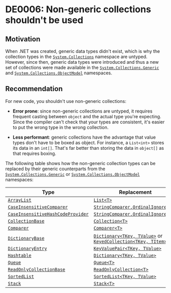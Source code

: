 <!--
M:System.Collections.ArrayList.Repeat(System.Object,System.Int32)
M:System.Collections.ArrayList.ReadOnly(System.Collections.ArrayList)
M:System.Collections.ArrayList.Synchronized(System.Collections.ArrayList)
M:System.Collections.ArrayList.#ctor(System.Collections.ICollection)
M:System.Collections.ArrayList.Adapter(System.Collections.IList)
M:System.Collections.ArrayList.#ctor
M:System.Collections.ArrayList.#ctor(System.Int32)
M:System.Collections.ArrayList.FixedSize(System.Collections.ArrayList)
M:System.Collections.Hashtable.#ctor(System.Int32,System.Single,System.Collections.IHashCodeProvider,System.Collections.IComparer)
M:System.Collections.Hashtable.#ctor(System.Collections.IDictionary,System.Collections.IEqualityComparer)
M:System.Collections.Hashtable.#ctor(System.Collections.IDictionary,System.Single,System.Collections.IEqualityComparer)
M:System.Collections.Hashtable.#ctor(System.Int32,System.Single,System.Collections.IEqualityComparer)
M:System.Collections.Hashtable.#ctor(System.Collections.IHashCodeProvider,System.Collections.IComparer)
M:System.Collections.Hashtable.#ctor(System.Int32,System.Collections.IHashCodeProvider,System.Collections.IComparer)
M:System.Collections.Hashtable.Synchronized(System.Collections.Hashtable)
M:System.Collections.Hashtable.#ctor(System.Collections.IDictionary)
M:System.Collections.Hashtable.#ctor
M:System.Collections.Hashtable.#ctor(System.Int32,System.Collections.IEqualityComparer)
M:System.Collections.Hashtable.#ctor(System.Collections.IDictionary,System.Collections.IHashCodeProvider,System.Collections.IComparer)
M:System.Collections.Hashtable.#ctor(System.Collections.IDictionary,System.Single,System.Collections.IHashCodeProvider,System.Collections.IComparer)
M:System.Collections.Hashtable.#ctor(System.Int32,System.Single)
M:System.Collections.Hashtable.#ctor(System.Collections.IEqualityComparer)
M:System.Collections.Hashtable.#ctor(System.Runtime.Serialization.SerializationInfo,System.Runtime.Serialization.StreamingContext)
M:System.Collections.Hashtable.#ctor(System.Collections.IDictionary,System.Single)
M:System.Collections.Hashtable.#ctor(System.Int32)
M:System.Collections.Queue.#ctor(System.Int32,System.Single)
M:System.Collections.Queue.#ctor
M:System.Collections.Queue.Synchronized(System.Collections.Queue)
M:System.Collections.Queue.#ctor(System.Int32)
M:System.Collections.Queue.#ctor(System.Collections.ICollection)
M:System.Collections.Stack.#ctor(System.Int32)
M:System.Collections.Stack.Synchronized(System.Collections.Stack)
M:System.Collections.Stack.#ctor(System.Collections.ICollection)
M:System.Collections.Stack.#ctor
M:System.Collections.SortedList.#ctor(System.Int32)
M:System.Collections.SortedList.#ctor(System.Collections.IComparer)
M:System.Collections.SortedList.#ctor(System.Collections.IComparer,System.Int32)
M:System.Collections.SortedList.Synchronized(System.Collections.SortedList)
M:System.Collections.SortedList.#ctor(System.Collections.IDictionary,System.Collections.IComparer)
M:System.Collections.SortedList.#ctor
M:System.Collections.SortedList.#ctor(System.Collections.IDictionary)
M:System.Collections.DictionaryEntry.#ctor(System.Object,System.Object)
T:System.Collections.DictionaryBase
T:System.Collections.CollectionBase
T:System.Collections.ReadOnlyCollectionBase
M:System.Collections.Comparer.#ctor(System.Globalization.CultureInfo)
M:System.Collections.CaseInsensitiveComparer.get_Default
M:System.Collections.CaseInsensitiveComparer.get_DefaultInvariant
M:System.Collections.CaseInsensitiveComparer.#ctor
M:System.Collections.CaseInsensitiveComparer.#ctor(System.Globalization.CultureInfo)
M:System.Collections.CaseInsensitiveHashCodeProvider.#ctor(System.Globalization.CultureInfo)
M:System.Collections.CaseInsensitiveHashCodeProvider.#ctor
M:System.Collections.CaseInsensitiveHashCodeProvider.get_Default
M:System.Collections.CaseInsensitiveHashCodeProvider.get_DefaultInvariant
-->

# DE0006: Non-generic collections shouldn't be used

## Motivation

When .NET was created, generic data types didn't exist, which is why the
collection types in the [`System.Collections`][collections] namespace are untyped. However, since then,
generic data types were introduced and thus a new set of collections
were made available in the [`System.Collections.Generic`][generic] and
[`System.Collections.ObjectModel`][objectmodel] namespaces.

## Recommendation

For new code, you shouldn't use non-generic collections:

* **Error prone**: since non-generic collections are untyped, it requires frequent
  casting between `object` and the actual type you're expecting. Since the compiler
  can't check that your types are consistent, it's easier to put the wrong type in
  the wrong collection.

* **Less performant**: generic collections have the advantage that value types
  don't have to be boxed as object. For instance, a `List<int>` stores its data
  in an `int[]`. That's far better than storing the data in `object[]` as that
  requires boxing.

The following table shows how the non-generic collection types can be
replaced by their generic counterparts from the [`System.Collections.Generic`][generic] or
[`System.Collections.ObjectModel`][objectmodel] namespaces:

| Type                                                                 | Replacement                                                                                   |
|----------------------------------------------------------------------|-----------------------------------------------------------------------------------------------|
| [`ArrayList`][arraylist]                                             | [`List<T>`][list]                                                                             |
| [`CaseInsensitiveComparer`][caseinsensitivecomparer]                 | [`StringComparer.OrdinalIgnoreCase`][ordinalignorecase]                                       |
| [`CaseInsensitiveHashCodeProvider`][caseinsensitivehashcodeprovider] | [`StringComparer.OrdinalIgnoreCase`][ordinalignorecase]                                       |
| [`CollectionBase`][collectionbase]                                   | [`Collection<T>`][collection-1]                                                               |
| [`Comparer`][comparer]                                               | [`Comparer<T>`][comparer-1]                                                                   |
| [`DictionaryBase`][dictionarybase]                                   | [`Dictionary<TKey, TValue>`][dictionary] or [`KeyedCollection<TKey, TItem>`][keyedcollection] |
| [`DictionaryEntry`][dictionaryentry]                                 | [`KeyValuePair<TKey, TValue>`][keyvaluepair]                                                  |
| [`Hashtable`][hashtable]                                             | [`Dictionary<TKey, TValue>`][dictionary]                                                      |
| [`Queue`][queue]                                                     | [`Queue<T>`][queue-1]                                                                         |
| [`ReadOnlyCollectionBase`][readonlycollectionbase]                   | [`ReadOnlyCollection<T>`][readonlycollection]                                                 |
| [`SortedList`][sortedlist]                                           | [`SortedList<TKey, TValue>`][sortedlist-2]                                                    |
| [`Stack`][stack]                                                     | [`Stack<T>`][stack-1]                                                                         |

[arraylist]: https://docs.microsoft.com/dotnet/api/system.collections.arraylist
[caseinsensitivecomparer]: https://docs.microsoft.com/dotnet/api/system.collections.caseinsensitivecomparer
[caseinsensitivehashcodeprovider]: https://docs.microsoft.com/dotnet/api/system.collections.caseinsensitivehashcodeprovider
[collection-1]: https://docs.microsoft.com/dotnet/api/system.collections.objectmodel.collection-1
[collectionbase]: https://docs.microsoft.com/dotnet/api/system.collections.collectionbase
[collections]: https://docs.microsoft.com/dotnet/api/system.collections
[comparer]: https://docs.microsoft.com/dotnet/api/system.collections.comparer
[comparer-1]: https://docs.microsoft.com/dotnet/api/system.collections.generic.comparer-1
[dictionary]: https://docs.microsoft.com/dotnet/api/system.collections.generic.dictionary-2
[dictionarybase]: https://docs.microsoft.com/dotnet/api/system.collections.dictionarybase
[dictionaryentry]: https://docs.microsoft.com/dotnet/api/system.collections.dictionaryentry
[generic]: https://docs.microsoft.com/dotnet/api/system.collections.generic
[hashtable]: https://docs.microsoft.com/dotnet/api/system.collections.hashtable
[keyedcollection]: https://docs.microsoft.com/dotnet/api/system.collections.objectmodel.keyedcollection-2
[keyvaluepair]: https://docs.microsoft.com/dotnet/api/system.collections.generic.keyvaluepair-2
[list]: https://docs.microsoft.com/dotnet/api/system.collections.generic.list-1
[objectmodel]: https://docs.microsoft.com/dotnet/api/system.collections.objectmodel
[ordinalignorecase]: https://docs.microsoft.com/dotnet/api/system.stringcomparer.ordinalignorecase
[queue]: https://docs.microsoft.com/dotnet/api/system.collections.queue
[queue-1]: https://docs.microsoft.com/dotnet/api/system.collections.generic.queue-1
[readonlycollection]: https://docs.microsoft.com/dotnet/api/system.collections.objectmodel.readonlycollection-1
[readonlycollectionbase]: https://docs.microsoft.com/dotnet/api/system.collections.readonlycollectionbase
[stack]: https://docs.microsoft.com/dotnet/api/system.collections.stack
[stack-1]: https://docs.microsoft.com/dotnet/api/system.collections.generic.stack-1
[sortedlist]: https://docs.microsoft.com/dotnet/api/system.collections.sortedlist
[sortedlist-2]: https://docs.microsoft.com/dotnet/api/system.collections.generic.sortedlist-2